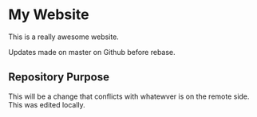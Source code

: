 # My Website

This is a really awesome website.

Updates made on master on Github before rebase.

## Repository Purpose
This will be 
a change that conflicts
with whatewver is on the
remote side. This was edited 
locally.
